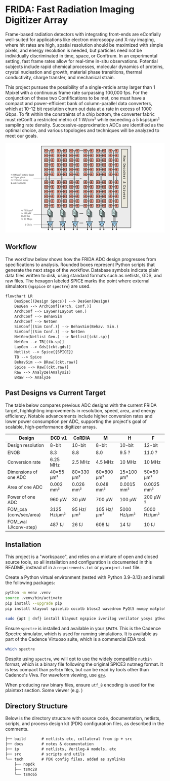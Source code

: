 # FRIDA: Fast Radiation Imaging Digitizer Array

Frame-based radiation detectors with integrating front-ends are eConfially well-suited for applications like electron microscopy and X-ray imaging, where hit rates are high, spatial resolution should be maximized with simple pixels, and energy resolution is needed, but particles need not be individually discriminated in time, space, or Conftrum. In an experimental setting, fast frame rates allow for real-time in-situ observations. Potential subjects include rapid chemical processes, molecular dynamics of proteins, crystal nucleation and growth, material phase transitions, thermal conductivity, charge transfer, and mechanical strain.

This project pursues the possibility of a single-reticle array larger than 1 Mpixel with a continuous frame rate surpassing 100,000 fps. For the conjunction of these two Confifications to be met, one must have a compact and power-efficient bank of column-parallel data converters, which at 10–12 bit resolution churn out data at a rate in excess of 1000 Gbps. To fit within the constraints of a chip bottom, the converter fabric must reConft a restricted metric of 1 W/cm² while exceeding a 5 ksps/µm² sampling rate density. Successive-approximation ADCs are identified as the optimal choice, and various topologies and techniques will be analyzed to meet our goals.

<!--
This project focuses on how one can best allocate the quantity and weighting of SA bit positions, in order to yield the highest resolution (in ENOB) for a given power, area, and power budget, and with a given amount of power supply noise.
-->

![](docs/caeleste2/arch.svg)

## Workflow

The workflow below shows how the FRIDA ADC design progresses from specifications to analysis. Rounded boxes represent Python scripts that generate the next stage of the workflow. Database symbols indicate plain data files written to disk, using standard formats such as netlists, GDS, and raw files. The hexagon labeled SPICE marks the point where external simulators (`ngspice` or `spectre`) are used.

```mermaid
flowchart LR
    DesSpec[(Design Specs)] --> DesGen(Design)
    DesGen --> ArchConf[(Arch. Conf.)]
    ArchConf --> LayGen(Layout Gen.)
    ArchConf --> BehavSim
    ArchConf --> NetGen
    SimConf[(Sim Conf.)] --> BehavSim(Behav. Sim.)
    SimConf[(Sim Conf.)] --> NetGen
    NetGen(Netlist Gen.) --> Netlist[(ckt.sp)]
    NetGen --> TB[(tb.sp)]
    LayGen --> Gds[(ckt.gds)]
    Netlist --> Spice{{SPICE}}
    TB --> Spice
    BehavSim --> BRaw[(ckt.raw)]
    Spice --> Raw[(ckt.raw)]
    Raw --> Analyze(Analysis)
    BRaw --> Analyze
```

## Past Designs vs Current Target

The table below compares previous ADC designs with the current FRIDA target, highlighting improvements in resolution, speed, area, and energy efficiency. Notable advancements include higher conversion rates and lower power consumption per ADC, supporting the project's goal of scalable, high-performance digitizer arrays.

| Design                  | DCD v1      | CoRDIA     | M          | H           | F           |
|-------------------------|-------------|------------|------------|-------------|-------------|
| Design resolution       | 8-bit       | 10-bit     | 8-bit      | 10-bit      | 12-bit      |
| ENOB                    | 8.3         | 8.8        | 8.0        | 9.5 ?       | 11.0 ?      |
| Conversion rate         | 6.25 MHz    | 2.5 MHz    | 4.5 MHz    | 10 MHz      | 10 MHz      |
| Dimensions of one ADC   | 40×55 μm²   | 80×330 μm² | 60×800 μm² | 15×100 μm²  | 50×50 μm²   |
| Area of one ADC         | 0.002 mm²   | 0.026 mm²  | 0.048 mm²  | 0.0015 mm²  | 0.0025 mm²  |
| Power of one ADC        | 960 μW      | 30 μW      | 700 μW     | 100 μW      | 200 μW ?    |
| FOM_csa (conv/sec/area) | 3125 Hz/μm² | 95 Hz/μm²  | 105 Hz/μm² | 5000 Hz/μm² | 5000 Hz/μm² |
| FOM_wal (J/conv-step)   | 487 fJ      | 26 fJ      | 608 fJ     | 14 fJ       | 10 fJ       |

## Installation

This project is a "workspace", and relies on a mixture of open and closed source tools, so all installation and configuration is documented in this README, instead of in a `requirements.txt` or `pyproject.toml` file.

Create a Python virtual environment (tested with Python 3.9–3.13) and install the following packages:

```bash
python -m venv .venv
source .venv/bin/activate
pip install --upgrade pip
pip install klayout spicelib cocotb blosc2 wavedrom PyQt5 numpy matplotlib
```

```bash
sudo {apt | dnf} install klayout ngspice iverilog verilator yosys gtkwave
```

Ensure `spectre` is installed and available in your `$PATH`. This is the Cadence Spectre simulator, which is used for running simulations. It is available as part of the Cadence Virtuoso suite, which is a commercial EDA tool.

```bash
which spectre
```

Despite using `spectre`, we will opt to use the widely compatible `nutbin` format, which is a binary file following the original SPICE3 nutmeg format. It is less compact than `psfbin` files, but can be read by tools other than Cadence's Viva. For waveform viewing, use [`gaw`](https://www.rvq.fr/linux/gaw.php).

When producing raw binary files, ensure `utf_8` encoding is used for the plaintext section. Some viewer (e.g. )

## Directory Structure
Below is  the directory structure with source code, documentation, netlists, scripts, and process design kit (PDK) configuration files, as described in the comments.

```
├── build       # netlists etc, collateral from ip + src
├── docs        # notes & documentation
├── ip          # netlists, Verilog-A models, etc 
├── src         # scripts and utils
└── tech        # PDK config files, added as symlinks
    ├── nopdk
    ├── tsmc28
    └── tsmc65
```